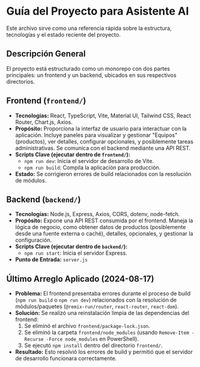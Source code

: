 # Guía del Proyecto para Asistente AI

Este archivo sirve como una referencia rápida sobre la estructura, tecnologías y el estado reciente del proyecto.

## Descripción General

El proyecto está estructurado como un monorepo con dos partes principales: un frontend y un backend, ubicados en sus respectivos directorios.

## Frontend (`frontend/`)

*   **Tecnologías:** React, TypeScript, Vite, Material UI, Tailwind CSS, React Router, Chart.js, Axios.
*   **Propósito:** Proporciona la interfaz de usuario para interactuar con la aplicación. Incluye paneles para visualizar y gestionar "Equipos" (productos), ver detalles, configurar opcionales, y posiblemente tareas administrativas. Se comunica con el backend mediante una API REST.
*   **Scripts Clave (ejecutar dentro de `frontend/`):**
    *   `npm run dev`: Inicia el servidor de desarrollo de Vite.
    *   `npm run build`: Compila la aplicación para producción.
*   **Estado:** Se corrigieron errores de build relacionados con la resolución de módulos.

## Backend (`backend/`)

*   **Tecnologías:** Node.js, Express, Axios, CORS, dotenv, node-fetch.
*   **Propósito:** Expone una API REST consumida por el frontend. Maneja la lógica de negocio, como obtener datos de productos (posiblemente desde una fuente externa o caché), detalles, opcionales, y gestionar la configuración.
*   **Scripts Clave (ejecutar dentro de `backend/`):**
    *   `npm run start`: Inicia el servidor Express.
*   **Punto de Entrada:** `server.js`

## Último Arreglo Aplicado (2024-08-17)

*   **Problema:** El frontend presentaba errores durante el proceso de build (`npm run build` o `npm run dev`) relacionados con la resolución de módulos/paquetes (`@remix-run/router`, `react-router`, `react-dom`).
*   **Solución:** Se realizó una reinstalación limpia de las dependencias del frontend:
    1.  Se eliminó el archivo `frontend/package-lock.json`.
    2.  Se eliminó la carpeta `frontend/node_modules` (usando `Remove-Item -Recurse -Force node_modules` en PowerShell).
    3.  Se ejecutó `npm install` dentro del directorio `frontend/`.
*   **Resultado:** Esto resolvió los errores de build y permitió que el servidor de desarrollo funcionara correctamente. 